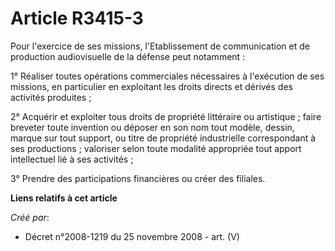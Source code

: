 # Article R3415-3

Pour l'exercice de ses missions, l'Etablissement de communication et de production audiovisuelle de la défense peut
notamment :

1° Réaliser toutes opérations commerciales nécessaires à l'exécution de ses missions, en particulier en exploitant les droits
directs et dérivés des activités produites ;

2° Acquérir et exploiter tous droits de propriété littéraire ou artistique ; faire breveter toute invention ou déposer en son
nom tout modèle, dessin, marque sur tout support, ou titre de propriété industrielle correspondant à ses productions ;
valoriser selon toute modalité appropriée tout apport intellectuel lié à ses activités ;

3° Prendre des participations financières ou créer des filiales.

**Liens relatifs à cet article**

_Créé par_:

  - Décret n°2008-1219 du 25 novembre 2008 - art. (V)
